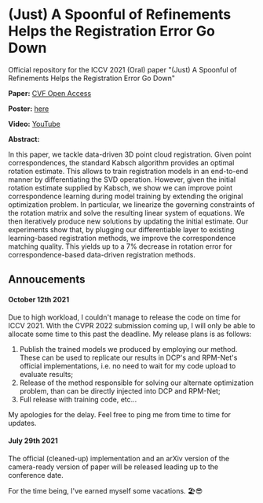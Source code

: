 # (Just) A Spoonful of Refinements Helps the Registration Error Go Down

Official repository for the ICCV 2021 (Oral) paper "(Just) A Spoonful of Refinements Helps the Registration Error Go Down"

**Paper:** [CVF Open Access](https://openaccess.thecvf.com/content/ICCV2021/html/Agostinho_Just_A_Spoonful_of_Refinements_Helps_the_Registration_Error_Go_ICCV_2021_paper.html)

**Poster:** [here](docs/poster.pdf)

**Video:** [YouTube](https://www.youtube.com/watch?v=Ut1mLi1cQpI)

**Abstract:**

In this paper, we tackle data-driven 3D point cloud registration. Given point correspondences, the standard Kabsch algorithm provides an optimal rotation estimate. This allows to train registration models in an end-to-end manner by differentiating the SVD operation. However, given the initial rotation estimate supplied by Kabsch, we show we can improve point correspondence learning during model training by extending the original optimization problem. In particular, we linearize the governing constraints of the rotation matrix and solve the resulting linear system of equations. We then iteratively produce new solutions by updating the initial estimate. Our experiments show that, by plugging our differentiable layer to existing learning-based registration methods, we improve the correspondence matching quality. This yields up to a 7% decrease in rotation error for correspondence-based data-driven registration methods. 


## Annoucements

#### October 12th 2021

Due to high workload, I couldn't manage to release the code on time for ICCV 2021. With the CVPR 2022 submission coming up, I will only be able to allocate some time to this past the deadline. My release plans is as follows:
1. Publish the trained models we produced by employing our method. These can be used to replicate our results in DCP's and RPM-Net's official implementations, i.e. no need to wait for my code upload to evaluate results;
2. Release of the method responsible for solving our alternate optimization problem, than can be directly injected into DCP and RPM-Net;
3. Full release with training code, etc...

My apologies for the delay. Feel free to ping me from time to time for updates. 

#### July 29th 2021

The official (cleaned-up) implementation and an arXiv version of the camera-ready version of paper will be released leading up to the conference date.

For the time being, I've earned myself some vacations. 🏖😎

